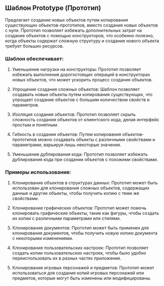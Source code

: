 ## Шаблон Prototype (Прототип)

Предлагает создание новых объектов путем копирования существующих объектов-прототипов, вместо создания новых объектов с нуля. Прототип позволяет избежать дополнительных затрат на создание объектов с помощью конструкторов, что особенно полезно, когда объекты содержат сложную структуру и создание нового объекта требует больших ресурсов.

### Шаблон обеспечивает:
1. Уменьшение нагрузки на конструкторы: Прототип позволяет избежать выполнения дорогостоящих операций в конструкторах новых объектов, что может ускорить процесс создания объектов.

2. Упрощение создания сложных объектов: Шаблон позволяет создавать новые объекты путем копирования существующих, что упрощает создание объектов с большим количеством свойств и параметров.

3. Изоляция создания объектов: Прототип позволяет скрыть сложность создания объектов от клиентского кода, делая интерфейс простым и понятным.

4. Гибкость в создании объектов: Путем копирования объектов-прототипов можно создавать объекты с различными свойствами и параметрами, варьируя лишь некоторые значения.

5. Уменьшение дублирования кода: Прототип позволяет избежать дублирования кода при создании объектов с похожими свойствами.

### Примеры использования:
1. Клонирование объектов в структурах данных: Прототип может быть использован для клонирования сложных объектов, содержащих данные и другие объекты, чтобы получить копию с теми же свойствами.

2. Клонирование графических объектов: Прототип может помочь клонировать графические объекты, такие как фигуры, чтобы создать их копии с различными параметрами или стилями.

3. Клонирование документов: Прототип может быть применен для клонирования документов, чтобы получить новую копию документа с некоторыми изменениями.

4. Клонирование пользовательских настроек: Прототип позволяет создать копии пользовательских настроек, чтобы было удобно переиспользовать их в разных частях приложения.

5. Клонирование игровых персонажей и предметов: Прототип может использоваться для создания копий игровых персонажей или предметов, которые могут быть изменены или модифицированы.